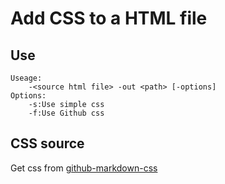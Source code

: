 # Add CSS to a HTML file
## Use

	Useage:
        -<source html file> -out <path> [-options]
    Options:
        -s:Use simple css
        -f:Use Github css

## CSS source
Get css from [github-markdown-css](https://github.com/sindresorhus/github-markdown-css)
